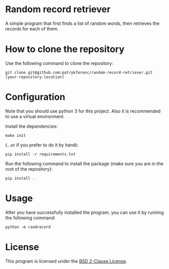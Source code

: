 # Random record retriever

A simple program that first finds a list of random words, then retrieves the records for each of them.

# How to clone the repository

Use the following command to clone the repository:

```
git clone git@github.com:patrykferenc/random-record-retriever.git [your-repository-location]
```

# Configuration

Note that you should use python 3 for this project.
Also it is recommended to use a virtual environment.

Install the dependencies:

```
make init
```

(...or if you prefer to do it by hand):

```
pip install -r requirements.txt
```


Run the following command to install the package (make sure you are in the root of the repository):

```
pip install .
```


# Usage

After you have successfully installed the program, you can use it by running the following command:

```
python -m randrecord
```

# License

This program is licensed under the [BSD 2-Clause License](https://opensource.org/licenses/BSD-2-Clause).